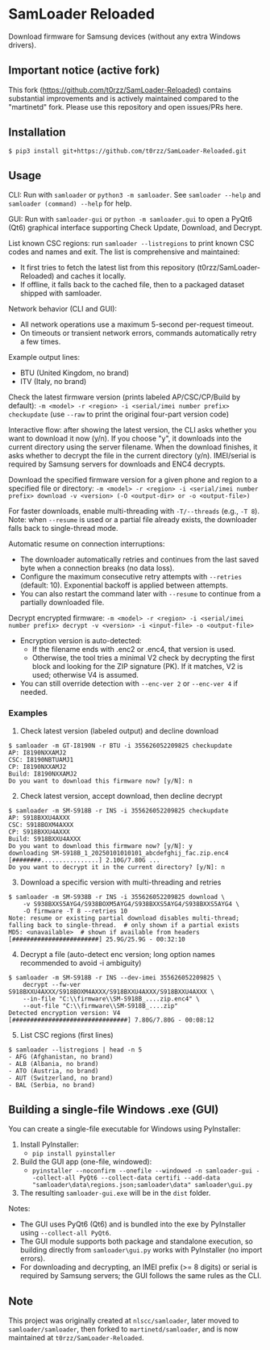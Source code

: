 # SamLoader Reloaded

Download firmware for Samsung devices (without any extra Windows drivers).

## Important notice (active fork)

This fork (https://github.com/t0rzz/SamLoader-Reloaded) contains substantial improvements and is actively maintained compared to the "martinetd" fork. Please use this repository and open issues/PRs here.

## Installation

```
$ pip3 install git+https://github.com/t0rzz/SamLoader-Reloaded.git
```

## Usage

CLI: Run with `samloader` or `python3 -m samloader`. See `samloader --help` and
`samloader (command) --help` for help.

GUI: Run with `samloader-gui` or `python -m samloader.gui` to open a PyQt6 (Qt6) graphical interface supporting Check Update, Download, and Decrypt.

List known CSC regions: run `samloader --listregions` to print known CSC codes and names and exit. The list is comprehensive and maintained:
- It first tries to fetch the latest list from this repository (t0rzz/SamLoader-Reloaded) and caches it locally.
- If offline, it falls back to the cached file, then to a packaged dataset shipped with samloader.

Network behavior (CLI and GUI):
- All network operations use a maximum 5-second per-request timeout.
- On timeouts or transient network errors, commands automatically retry a few times.

Example output lines:
- BTU (United Kingdom, no brand)
- ITV (Italy, no brand)

Check the latest firmware version (prints labeled AP/CSC/CP/Build by default): `-m <model> -r <region> -i <serial/imei number prefix> checkupdate` (use `--raw` to print the original four-part version code)

Interactive flow: after showing the latest version, the CLI asks whether you want to download it now (y/n). If you choose "y", it downloads into the current directory using the server filename. When the download finishes, it asks whether to decrypt the file in the current directory (y/n). IMEI/serial is required by Samsung servers for downloads and ENC4 decrypts.

Download the specified firmware version for a given phone and region to a
specified file or directory: `-m <model> -r <region> -i <serial/imei number prefix> download -v <version> (-O
<output-dir> or -o <output-file>)`

For faster downloads, enable multi-threading with `-T/--threads` (e.g., `-T 8`).
Note: when `--resume` is used or a partial file already exists, the downloader falls back to single-thread mode.

Automatic resume on connection interruptions:
- The downloader automatically retries and continues from the last saved byte when a connection breaks (no data loss).
- Configure the maximum consecutive retry attempts with `--retries` (default: 10). Exponential backoff is applied between attempts.
- You can also restart the command later with `--resume` to continue from a partially downloaded file.

Decrypt encrypted firmware: `-m <model> -r <region> -i <serial/imei number prefix> decrypt -v <version> -i <input-file> -o <output-file>`
- Encryption version is auto-detected:
  - If the filename ends with .enc2 or .enc4, that version is used.
  - Otherwise, the tool tries a minimal V2 check by decrypting the first block and looking for the ZIP signature (PK). If it matches, V2 is used; otherwise V4 is assumed.
- You can still override detection with `--enc-ver 2` or `--enc-ver 4` if needed.

### Examples

1) Check latest version (labeled output) and decline download

```
$ samloader -m GT-I8190N -r BTU -i 355626052209825 checkupdate
AP: I8190NXXAMJ2
CSC: I8190NBTUAMJ1
CP: I8190NXXAMJ2
Build: I8190NXXAMJ2
Do you want to download this firmware now? [y/N]: n
```

2) Check latest version, accept download, then decline decrypt

```
$ samloader -m SM-S918B -r INS -i 355626052209825 checkupdate
AP: S918BXXU4AXXX
CSC: S918BOXM4AXXX
CP: S918BXXU4AXXX
Build: S918BXXU4AXXX
Do you want to download this firmware now? [y/N]: y
downloading SM-S918B_1_20250101010101_abcdefghij_fac.zip.enc4
[########................] 2.10G/7.80G ...
Do you want to decrypt it in the current directory? [y/N]: n
```

3) Download a specific version with multi-threading and retries

```
$ samloader -m SM-S938B -r INS -i 355626052209825 download \
    -v S938BXXS5AYG4/S938BOXM5AYG4/S938BXXS5AYG4/S938BXXS5AYG4 \
    -O firmware -T 8 --retries 10
Note: resume or existing partial download disables multi-thread; falling back to single-thread.  # only shown if a partial exists
MD5: <unavailable>  # shown if available from headers
[########################] 25.9G/25.9G - 00:32:10
```

4) Decrypt a file (auto-detect enc version; long option names recommended to avoid -i ambiguity)

```
$ samloader -m SM-S918B -r INS --dev-imei 355626052209825 \
    decrypt --fw-ver S918BXXU4AXXX/S918BOXM4AXXX/S918BXXU4AXXX/S918BXXU4AXXX \
    --in-file "C:\\firmware\\SM-S918B_....zip.enc4" \
    --out-file "C:\\firmware\\SM-S918B_....zip"
Detected encryption version: V4
[################################] 7.80G/7.80G - 00:08:12
```

5) List CSC regions (first lines)

```
$ samloader --listregions | head -n 5
- AFG (Afghanistan, no brand)
- ALB (Albania, no brand)
- ATO (Austria, no brand)
- AUT (Switzerland, no brand)
- BAL (Serbia, no brand)
```

## Building a single-file Windows .exe (GUI)

You can create a single-file executable for Windows using PyInstaller:

1. Install PyInstaller:
   - `pip install pyinstaller`
2. Build the GUI app (one-file, windowed):
   - `pyinstaller --noconfirm --onefile --windowed -n samloader-gui --collect-all PyQt6 --collect-data certifi --add-data "samloader\data\regions.json;samloader\data" samloader\gui.py`
3. The resulting `samloader-gui.exe` will be in the `dist` folder.

Notes:
- The GUI uses PyQt6 (Qt6) and is bundled into the exe by PyInstaller using `--collect-all PyQt6`.
- The GUI module supports both package and standalone execution, so building directly from `samloader\gui.py` works with PyInstaller (no import errors).
- For downloading and decrypting, an IMEI prefix (>= 8 digits) or serial is required by Samsung servers; the GUI follows the same rules as the CLI.

## Note

This project was originally created at `nlscc/samloader`, later moved to `samloader/samloader`, then forked to `martinetd/samloader`, and is now maintained at `t0rzz/SamLoader-Reloaded`. 
